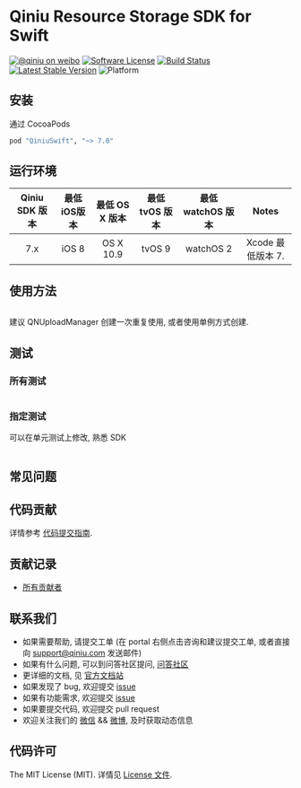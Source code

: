 # Qiniu Resource Storage SDK for Swift

[![@qiniu on weibo](http://img.shields.io/badge/weibo-%40qiniutek-blue.svg)](http://weibo.com/qiniutek)
[![Software License](https://img.shields.io/badge/license-MIT-brightgreen.svg)](LICENSE.md)
[![Build Status](https://travis-ci.org/qiniu/swift-sdk.svg?branch=master)](https://travis-ci.org/qiniu/swift-sdk)
[![Latest Stable Version](http://img.shields.io/cocoapods/v/QiniuSwift.svg)](https://github.com/qiniu/swift-sdk/releases)
![Platform](http://img.shields.io/cocoapods/p/QiniuSwift.svg)

## 安装

通过 CocoaPods

```ruby
pod "QiniuSwift", "~> 7.0"
```

## 运行环境

| Qiniu SDK 版本 | 最低 iOS版本 | 最低 OS X 版本 | 最低 tvOS 版本 | 最低 watchOS 版本 | Notes          |
|:-------------:|:-----------:|:-------------:|:-------------:|:------------------:|:---------------:|
|          7.x         |            iOS 8           |           OS X 10.9          | tvOS 9 | watchOS 2 | Xcode 最低版本 7.  |


## 使用方法

```Swift

```

建议 QNUploadManager 创建一次重复使用, 或者使用单例方式创建.

## 测试

### 所有测试

``` bash

```
### 指定测试

可以在单元测试上修改, 熟悉 SDK

``` bash

```

## 常见问题

## 代码贡献

详情参考 [代码提交指南](https://github.com/qiniu/swift-sdk/blob/master/Contributing.md).

## 贡献记录

- [所有贡献者](https://github.com/qiniu/swift-sdk/contributors)

## 联系我们

- 如果需要帮助, 请提交工单 (在 portal 右侧点击咨询和建议提交工单, 或者直接向 support@qiniu.com 发送邮件)
- 如果有什么问题, 可以到问答社区提问, [问答社区](http://qiniu.segmentfault.com/)
- 更详细的文档, 见 [官方文档站](http://developer.qiniu.com/)
- 如果发现了 bug, 欢迎提交 [issue](https://github.com/qiniu/swift-sdk/issues)
- 如果有功能需求, 欢迎提交 [issue](https://github.com/qiniu/swift-sdk/issues)
- 如果要提交代码, 欢迎提交 pull request
- 欢迎关注我们的 [微信](http://www.qiniu.com/#weixin) && [微博](http://weibo.com/qiniutek), 及时获取动态信息

## 代码许可

The MIT License (MIT). 详情见 [License 文件](https://github.com/qiniu/swift-sdk/blob/master/LICENSE).
